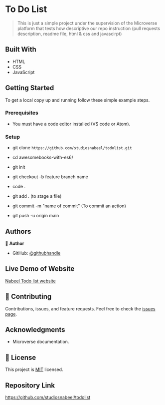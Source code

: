 # To Do List

> This is just a simple project under the supervision of the Microverse platform that tests how descriptive our repo instruction (pull requests description, readme file, html & css and javascirpt)

## Built With

- HTML
- CSS
- JavaScript

## Getting Started

To get a local copy up and running follow these simple example steps.

### Prerequisites

- You must have a code editor installed (VS code or Atom).

### Setup

- git clone `https://github.com/studiosnabeel/todolist.git`

- cd awesomebooks-with-es6/

- git init

- git checkout -b feature branch name

- code .

- git add . (to stage a file)

- git commit -m "name of commit" (To commit an action)

- git push -u origin main

## Authors

:bust_in_silhouette: **Author**

- GitHub: [@githubhandle](https://github.com/studiosnabeel)

## Live Demo of Website

[Nabeel Todo list website](https://studiosnabeel.github.io/todolist/dist/)

## :handshake: Contributing

Contributions, issues, and feature requests.
Feel free to check the [issues page](https://github.com/studiosnabeel/awesomebooks-with-es6/issues).

## Acknowledgments

- Microverse documentation.

## :memo: License

This project is [MIT](./LICENSE) licensed.

## Repository Link

https://github.com/studiosnabeel/todolist
